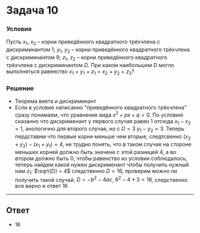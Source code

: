 # Задача 10

### Условие
Пусть $x_{1}$, $x_{2}$ – корни приведённого квадратного трёхчлена с дискриминантом $1$;
$y_{1}$, $y_{2}$ – корни приведённого квадратного трёхчлена с дискриминантом $9$; $z_{1}$, $z_{2}$ –
корни приведённого квадратного трёхчлена с дискриминантом $D$. При каком
наибольшем D могло выполняться равенство $x_{1}$ + $y_{1}$ + $z_{1}$ = $x_{2}$ + $y_{2}$ + $z_{2}$?

### Решение

- Теорема виета и дискриминант
- Если в условие написанно "приведённого квадратного трёхчлена" сразу понимаем, что уравнение вида $x^{2} + px + q = 0$. По условию сказанно что дискрименант у первого случая равен $1$ отсюда $x_{1} - x_{2} = 1$, анологично для второго случая, но с $D = 3$ $y_{1} - y_{2} = 3$.
Теперь пердставим что первые корни меньше чем вторые, следтсвенно $(x_{2} + y_{2}) - (x_{1} + y_{1}) = 4$, не трудно понять, что в таком случае на стороне меньших корней должно быть значени с этой разницей $4$, а во втором должно быть $0$, чтобы равенство из условии соблюдалось, теперь найдем какой нужен дискрименант чтобы получить нужный нам $z_{1}$: $\sqrt{D} = 4$ следственно $D = 16$, проверим можно ли получить такой случай, $D = -b^2 - 4ac$, $6^2 - 4 * 3 = 16$, следственно все верно и ответ $16$

---

## Ответ

- $16$